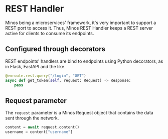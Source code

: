 # REST Handler

Minos being a microservices' framework, it's very important to support a REST port to access it. Thus, Minos REST
Handler keeps a REST server active for clients to consume its endpoints.

## Configured through decorators

REST endpoints' handlers are bind to endpoints using Python decorators, as in Flask, FastAPI and the like.

```python
@enroute.rest.query("/login", "GET")
async def get_token(self, request: Request) -> Response:
    pass
```

## Request parameter
The `request` parameter is a Minos Request object that contains the data sent through the network.

```python
content = await request.content()
username = content["username"]
```

